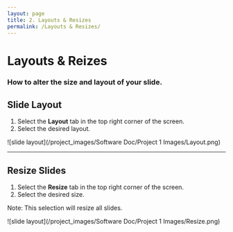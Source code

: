 ```yaml
---
layout: page
title: 2. Layouts & Resizes
permalink: /Layouts & Resizes/
---
```


# Layouts & Reizes
### How to alter the size and layout of your slide.

## Slide Layout
1. Select the **Layout** tab in the top right corner of the screen.
2. Select the desired layout.

![slide layout](/project_images/Software Doc/Project 1 Images/Layout.png)

---

## Resize Slides
1. Select the **Resize** tab in the top right corner of the screen.
2. Select the desired size.

Note: This selection will resize all slides.

![slide layout](/project_images/Software Doc/Project 1 Images/Resize.png)






